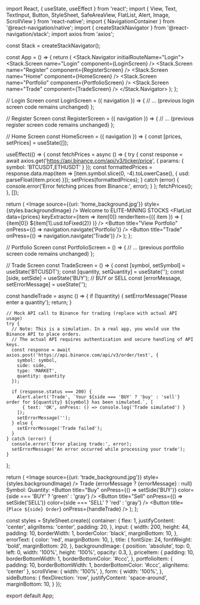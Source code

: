 import React, { useState, useEffect } from 'react';
import { View, Text, TextInput, Button, StyleSheet, SafeAreaView, FlatList, Alert, Image, ScrollView } from 'react-native';
import { NavigationContainer } from '@react-navigation/native';
import { createStackNavigator } from '@react-navigation/stack';
import axios from 'axios';

const Stack = createStackNavigator();

const App = () => {
  return (
    <NavigationContainer>
      <Stack.Navigator initialRouteName="Login">
        <Stack.Screen name="Login" component={LoginScreen} />
        <Stack.Screen name="Register" component={RegisterScreen} />
        <Stack.Screen name="Home" component={HomeScreen} />
        <Stack.Screen name="Portfolio" component={PortfolioScreen} />
        <Stack.Screen name="Trade" component={TradeScreen} />
      </Stack.Navigator>
    </NavigationContainer>
  );
};

// Login Screen
const LoginScreen = ({ navigation }) => {
  // ... (previous login screen code remains unchanged)
};

// Register Screen
const RegisterScreen = ({ navigation }) => {
  // ... (previous register screen code remains unchanged)
};

// Home Screen
const HomeScreen = ({ navigation }) => {
  const [prices, setPrices] = useState([]);

  useEffect(() => {
    const fetchPrices = async () => {
      try {
        const response = await axios.get('https://api.binance.com/api/v3/ticker/price', {
          params: {
            symbol: 'BTCUSDT,ETHUSDT'
          }
        });
        const formattedPrices = response.data.map(item => [item.symbol.slice(0, -4).toLowerCase(), { usd: parseFloat(item.price) }]);
        setPrices(formattedPrices);
      } catch (error) {
        console.error('Error fetching prices from Binance:', error);
      }
    };
    fetchPrices();
  }, []);

  return (
    <SafeAreaView style={styles.container}>
      <Image source={{uri: 'home_background.jpg'}} style={styles.backgroundImage} />
      <Text style={styles.title}>Welcome to ELITE-MINING STOCKS</Text>
      <FlatList 
        data={prices}
        keyExtractor={item => item[0]}
        renderItem={({ item }) => (
          <View style={styles.priceItem}>
            <Text>{item[0]}</Text>
            <Text>${item[1].usd.toFixed(2)}</Text>
          </View>
        )}
      />
      <Button title="View Portfolio" onPress={() => navigation.navigate('Portfolio')} />
      <Button title="Trade" onPress={() => navigation.navigate('Trade')} />
    </SafeAreaView>
  );
};

// Portfolio Screen
const PortfolioScreen = () => {
  // ... (previous portfolio screen code remains unchanged)
};

// Trade Screen
const TradeScreen = () => {
  const [symbol, setSymbol] = useState('BTCUSDT');
  const [quantity, setQuantity] = useState('');
  const [side, setSide] = useState('BUY'); // BUY or SELL
  const [errorMessage, setErrorMessage] = useState('');

  const handleTrade = async () => {
    if (!quantity) {
      setErrorMessage('Please enter a quantity');
      return;
    }

    // Mock API call to Binance for trading (replace with actual API usage)
    try {
      // Note: This is a simulation. In a real app, you would use the Binance API to place orders.
      // The actual API requires authentication and secure handling of API keys.
      const response = await axios.post('https://api.binance.com/api/v3/order/test', {
        symbol: symbol,
        side: side,
        type: 'MARKET',
        quantity: quantity
      });

      if (response.status === 200) {
        Alert.alert('Trade', `Your ${side === 'BUY' ? 'buy' : 'sell'} order for ${quantity} ${symbol} has been simulated.`, [
          { text: 'OK', onPress: () => console.log('Trade simulated') }
        ]);
        setErrorMessage('');
      } else {
        setErrorMessage('Trade failed');
      }
    } catch (error) {
      console.error('Error placing trade:', error);
      setErrorMessage('An error occurred while processing your trade');
    }
  };

  return (
    <SafeAreaView style={styles.container}>
      <Image source={{uri: 'trade_background.jpg'}} style={styles.backgroundImage} />
      <Text style={styles.title}>Trade</Text>
      {errorMessage ? <Text style={styles.errorText}>{errorMessage}</Text> : null}
      <ScrollView style={styles.scrollView}>
        <View style={styles.form}>
          <Text>Symbol:</Text>
          <TextInput 
            value={symbol}
            onChangeText={setSymbol}
            style={styles.input}
          />
          <Text>Quantity:</Text>
          <TextInput 
            value={quantity}
            onChangeText={setQuantity}
            keyboardType='numeric'
            style={styles.input}
          />
          <View style={styles.sideButtons}>
            <Button title="Buy" onPress={() => setSide('BUY')} color={side === 'BUY' ? 'green' : 'gray'} />
            <Button title="Sell" onPress={() => setSide('SELL')} color={side === 'SELL' ? 'red' : 'gray'} />
          </View>
          <Button title={`Place ${side} Order`} onPress={handleTrade} />
        </View>
      </ScrollView>
    </SafeAreaView>
  );
};

const styles = StyleSheet.create({
  container: {
    flex: 1,
    justifyContent: 'center',
    alignItems: 'center',
    padding: 20,
  },
  input: {
    width: 200,
    height: 44,
    padding: 10,
    borderWidth: 1,
    borderColor: 'black',
    marginBottom: 10,
  },
  errorText: {
    color: 'red',
    marginBottom: 10,
  },
  title: {
    fontSize: 24,
    fontWeight: 'bold',
    marginBottom: 20,
  },
  backgroundImage: {
    position: 'absolute',
    top: 0,
    left: 0,
    width: '100%',
    height: '100%',
    opacity: 0.3,
  },
  priceItem: {
    padding: 10,
    borderBottomWidth: 1,
    borderBottomColor: '#ccc',
  },
  portfolioItem: {
    padding: 10,
    borderBottomWidth: 1,
    borderBottomColor: '#ccc',
    alignItems: 'center'
  },
  scrollView: {
    width: '100%',
  },
  form: {
    width: '100%',
  },
  sideButtons: {
    flexDirection: 'row',
    justifyContent: 'space-around',
    marginBottom: 10,
  }
});

export default App;
